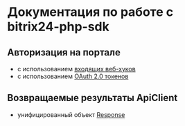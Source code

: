 Документация по работе с bitrix24-php-sdk 
=============================================

## Авторизация на портале
- с использованием [входящих веб-хуков](Core/Auth/auth.md)
- с использованием [OAuth 2.0 токенов](Core/Auth/auth.md#подключение-к-битрикс24-с-использованием-oauth-20)

## Возвращаемые результаты ApiClient
- унифицированный объект [Response](Core/Response/response.md) 

